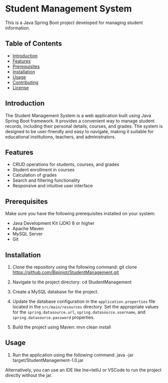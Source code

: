 # Student Management System

This is a Java Spring Boot project developed for managing student information.

## Table of Contents
- [Introduction](#introduction)
- [Features](#features)
- [Prerequisites](#prerequisites)
- [Installation](#installation)
- [Usage](#usage)
- [Contributing](#contributing)
- [License](#license)

## Introduction

The Student Management System is a web application built using Java Spring Boot framework. It provides a convenient way to manage student records, including their personal details, courses, and grades. The system is designed to be user-friendly and easy to navigate, making it suitable for educational institutions, teachers, and administrators.

## Features

- CRUD operations for students, courses, and grades
- Student enrollment in courses
- Calculation of grades
- Search and filtering functionality
- Responsive and intuitive user interface

## Prerequisites

Make sure you have the following prerequisites installed on your system:

- Java Development Kit (JDK) 8 or higher
- Apache Maven
- MySQL Server
- Git

## Installation

1. Clone the repository using the following command:
git clone https://github.com/Bipinjot/StudentManagement.git

2. Navigate to the project directory:
cd StudentManagement

3. Create a MySQL database for the project.

4. Update the database configuration in the `application.properties` file located in the `src/main/resources` directory. Set the appropriate values for the `spring.datasource.url`, `spring.datasource.username`, and `spring.datasource.password` properties.

5. Build the project using Maven:
mvn clean install

## Usage

1. Run the application using the following command:
java -jar target/StudentManagement-1.0.jar

Alternatively, you can use an IDE like Ine=telliJ or VSCode to run the project directly without the jar.


